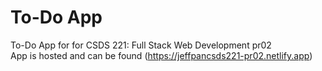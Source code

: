 # To-Do App
To-Do App for for CSDS 221: Full Stack Web Development pr02 \
App is hosted and can be found (https://jeffpancsds221-pr02.netlify.app)
